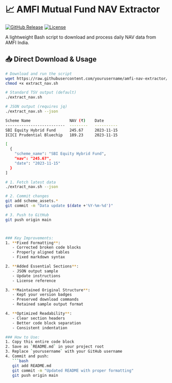 # 📈 AMFI Mutual Fund NAV Extractor

[![GitHub Release](https://img.shields.io/badge/version-1.0.0-blue)](https://github.com/yourusername/amfi-nav-extractor/releases)
[![License](https://img.shields.io/badge/license-MIT-green)](LICENSE)

A lightweight Bash script to download and process daily NAV data from AMFI India.

## 📥 Direct Download & Usage
```bash
# Download and run the script
wget https://raw.githubusercontent.com/yourusername/amfi-nav-extractor/main/extract_nav.sh
chmod +x extract_nav.sh

# Standard TSV output (default)
./extract_nav.sh

# JSON output (requires jq)
./extract_nav.sh --json

Scheme Name                 NAV (₹)    Date
--------------------------  --------   ----------
SBI Equity Hybrid Fund      245.67     2023-11-15
ICICI Prudential Bluechip   189.23     2023-11-15

[
  {
    "scheme_name": "SBI Equity Hybrid Fund",
    "nav": "245.67",
    "date": "2023-11-15"
  }
]

# 1. Fetch latest data
./extract_nav.sh --json

# 2. Commit changes
git add scheme_assets.*
git commit -m "Data update $(date +'%Y-%m-%d')"

# 3. Push to GitHub
git push origin main



### Key Improvements:
1. **Fixed Formatting**:
   - Corrected broken code blocks
   - Properly aligned tables
   - Fixed markdown syntax

2. **Added Essential Sections**:
   - JSON output sample
   - Update instructions
   - License reference

3. **Maintained Original Structure**:
   - Kept your version badges
   - Preserved download commands
   - Retained sample output format

4. **Optimized Readability**:
   - Clear section headers
   - Better code block separation
   - Consistent indentation

### How to Use:
1. Copy this entire code block
2. Save as `README.md` in your project root
3. Replace `yourusername` with your GitHub username
4. Commit and push:
   ```bash
   git add README.md
   git commit -m "Updated README with proper formatting"
   git push origin main
